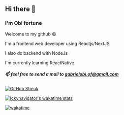 ## Hi there 👋

### I'm Obi fortune

<!-- 
### `NOT AVAILABLE FOR FULLTIME JOB OFFERS AT THE MOMENT BUT FEEL FREE TO CONTACT ME AND MAYBE WE CAN WORK SOMETHING OUT` 
-->

Welcome to my github 😃

I'm a frontend web developer using Reactjs/NextJS

I also do backend with NodeJs

I'm currently learning ReactNative

##### 📫 feel free to send a mail to [gabrielobi.of@gmail.com](mailto:gabrielobi.of@gmail.com)

<!--
[![Ickynavigator's GitHub stats](https://github-readme-stats.vercel.app/api?username=ickynavigator&count_private=true&show_icons=true&theme=cobalt)](https://github.com/anuraghazra/github-readme-stats)
-->

<!--
[![Top Langs](https://github-readme-stats.vercel.app/api/top-langs/?username=ickynavigator&hide=html&langs_count=6&show_icons=true&theme=cobalt)](https://github.com/anuraghazra/github-readme-stats)
-->

[![GitHub Streak](https://github-readme-streak-stats.herokuapp.com?user=ickynavigator&theme=cobalt2&border_radius=5&mode=weekly)](https://git.io/streak-stats)

[![Ickynavigator's wakatime stats](https://github-readme-stats.vercel.app/api/wakatime?username=ickynavigator&langs_count=5&show_icons=true&theme=cobalt)](https://github.com/anuraghazra/github-readme-stats)

[![wakatime](https://wakatime.com/badge/user/9ab30b92-1dfd-42fa-b954-60c7e3b0360b.svg)](https://wakatime.com/@9ab30b92-1dfd-42fa-b954-60c7e3b0360b)

<!--
**ickynavigator/ickynavigator** is a ✨ _special_ ✨ repository because its `README.md` (this file) appears on your GitHub profile.

Here are some ideas to get you started:

- 🔭 I’m currently working on ...
- 🌱 I’m currently learning ...
- 👯 I’m looking to collaborate on ...
- 🤔 I’m looking for help with ...
- 💬 Ask me about ...
- 📫 How to reach me: ...
- 😄 Pronouns: ...
- ⚡ Fun fact: ...
-->
